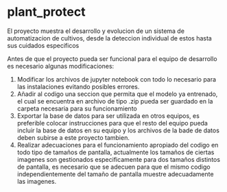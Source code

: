 # plant_protect
El proyecto muestra el desarrollo y evolucion de un sistema de automatizacion de cultivos, desde la deteccion individual de estos hasta sus cuidados especificos


Antes de que el proyecto pueda ser funcional para el equipo de desarrollo es necesario algunas modificaciones:

1. Modificar los archivos de jupyter notebook con todo lo necesario para las instalaciones evitando posibles errores.
2. Añadir al codigo una seccion que permita que el modelo ya entrenado, el cual se encuentra en archivo de tipo .zip pueda ser guardado en la carpeta necesaria para su funcionamiento
3. Exportar la base de datos para ser utilizada en otros equipos, es preferible colocar instrucciones para que el resto del equipo pueda incluir la base de datos en su equipo y los archivos de la bade de datos deben subirse a este proyecto tambien.
4. Realizar adecuaciones para el funcionamiento apropiado del codigo en todo tipo de tamaños de pantalla, actualmente los tamaños de ciertas imagenes son gestionados especificamente para dos tamaños distintos de pantalla, es necesario que se adecuen para que el mismo codigo independientemente del tamaño de pantalla muestre adecuadamente las imagenes. 
